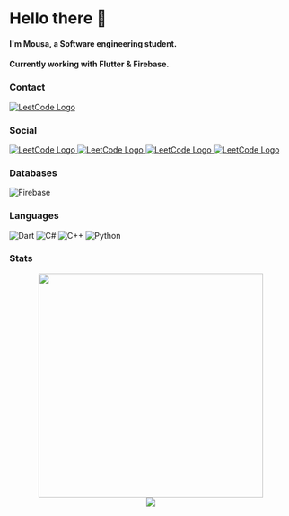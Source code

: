 # Hello there 👋
#### I'm Mousa, a Software engineering student.
#### Currently working with Flutter & Firebase.


### Contact

<a href="mailto:mous.zeydan@gmail.com">
<img src="https://img.shields.io/badge/Gmail-D14836?style=for-the-badge&logo=gmail&logoColor=white" alt="LeetCode Logo">
</a>

### Social

<a href="https://x.com/Mousa_zai">
<img src="https://img.shields.io/badge/X-000000?style=for-the-badge&logo=x&logoColor=white" alt="LeetCode Logo">
</a>
<a href="https://www.linkedin.com/in/muse-zeydan-181691248/">
<img src="https://img.shields.io/badge/LinkedIn-0077B5?style=for-the-badge&logo=linkedin&logoColor=white)" alt="LeetCode Logo">
</a>
<a href="https://leetcode.com/u/MousaZa/">
<img src="https://img.shields.io/badge/-LeetCode-FFA116?style=for-the-badge&logo=LeetCode&logoColor=black" alt="LeetCode Logo">
</a>
<a href="https://www.instagram.com/mouszaidan/">
<img src="https://img.shields.io/badge/Instagram-E4405F?style=for-the-badge&logo=instagram&logoColor=white" alt="LeetCode Logo">
</a>

### Databases
![Firebase](https://img.shields.io/badge/firebase-a08021?style=for-the-badge&logo=firebase&logoColor=ffcd34)
### Languages
![Dart](https://img.shields.io/badge/dart-%230175C2.svg?style=for-the-badge&logo=dart&logoColor=white)
![C#](https://img.shields.io/badge/c%23-%23239120.svg?style=for-the-badge&logo=csharp&logoColor=white)
![C++](https://img.shields.io/badge/c++-%2300599C.svg?style=for-the-badge&logo=c%2B%2B&logoColor=white)
![Python](https://img.shields.io/badge/python-3670A0?style=for-the-badge&logo=python&logoColor=ffdd54)
### Stats
<div style="text-align: center">
  <img src="https://github-readme-stats.vercel.app/api?username=MousaZa&count_private=true&show_icons=true&theme=prussian" width="400">
<br />
  <img src="https://github-readme-stats.vercel.app/api/top-langs/?username=MousaZa&hide=php&title_color=ffffff&text_color=c9cacc&icon_color=4AB197&bg_color=1A2B34" />
</div>
